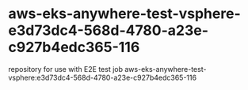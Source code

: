 # aws-eks-anywhere-test-vsphere-e3d73dc4-568d-4780-a23e-c927b4edc365-116
repository for use with E2E test job aws-eks-anywhere-test-vsphere:e3d73dc4-568d-4780-a23e-c927b4edc365-116

